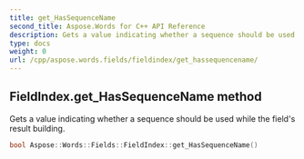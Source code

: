 ```yaml
---
title: get_HasSequenceName
second_title: Aspose.Words for C++ API Reference
description: Gets a value indicating whether a sequence should be used while the field's result building. 
type: docs
weight: 0
url: /cpp/aspose.words.fields/fieldindex/get_hassequencename/
---
```

## FieldIndex.get_HasSequenceName method


Gets a value indicating whether a sequence should be used while the field's result building.

```cpp
bool Aspose::Words::Fields::FieldIndex::get_HasSequenceName()
```

